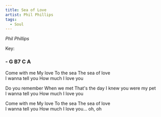 ```yaml
---
title: Sea of Love
artist: Phil Phillips
tags: 
  - Soul
---
```

*Phil Phillips*

Key: 
### - G B7 C A   

 
Come with me My love To the sea The sea of love  
I wanna tell you How much I love you  

Do you remember When we met That's the day I knew you were my pet  
I wanna tell you How much I love you  

Come with me My love To the sea The sea of love  
I wanna tell you How much I love you... oh, oh  
